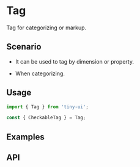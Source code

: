 # Tag

Tag for categorizing or markup.

## Scenario

- It can be used to tag by dimension or property.

- When categorizing.

## Usage

```js
import { Tag } from 'tiny-ui';

const { CheckableTag } = Tag;
```

## Examples

<!--{demo}-->

## API


